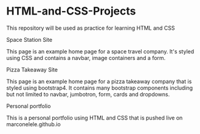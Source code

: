 # HTML-and-CSS-Projects
This repository will be used as practice for learning HTML and CSS

Space Station Site

This page is an example home page for a space travel company. It's styled using CSS and contains a navbar, image containers and a form.

Pizza Takeaway Site

This page is an example home page for a pizza takeaway company that is styled using bootstrap4. It contains many bootstrap components including but not limited to navbar, jumbotron, form, cards and dropdowns.

Personal portfolio

This is a personal portfolio using HTML and CSS that is pushed live on marconelele.github.io